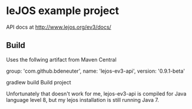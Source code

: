 # leJOS example project

API docs at http://www.lejos.org/ev3/docs/

## Build
Uses the follwing artifact from Maven Central

group: 'com.github.bdeneuter', name: 'lejos-ev3-api', version: '0.9.1-beta'

gradlew build   Build project

Unfortunately that doesn't work for me, lejos-ev3-api is compiled
for Java language level 8, but my lejos installation is still running Java 7.
